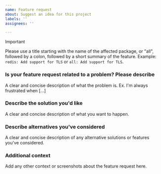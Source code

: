 ```yaml
---
name: Feature request
about: Suggest an idea for this project
labels: ''
assignees: ''

---
```


> [!IMPORTANT]
> Please use a title starting with the name of the affected package, or "all", followed by a colon, followed by a short summary of the feature. Example: `redis: Add support for TLS` or `all: Add support for TLS`.

### Is your feature request related to a problem? Please describe

A clear and concise description of what the problem is. Ex. I'm always frustrated when [...]

### Describe the solution you'd like

A clear and concise description of what you want to happen.

### Describe alternatives you've considered

A clear and concise description of any alternative solutions or features you've considered.

### Additional context

Add any other context or screenshots about the feature request here.
